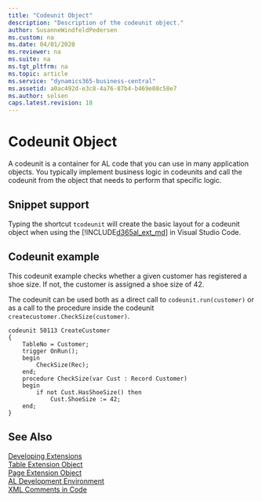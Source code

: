 ```yaml
---
title: "Codeunit Object"
description: "Description of the codeunit object."
author: SusanneWindfeldPedersen
ms.custom: na
ms.date: 04/01/2020
ms.reviewer: na
ms.suite: na
ms.tgt_pltfrm: na
ms.topic: article
ms.service: "dynamics365-business-central"
ms.assetid: a0ac492d-e3c8-4a76-87b4-b469e08c58e7
ms.author: solsen
caps.latest.revision: 18
---
```


# Codeunit Object
A codeunit is a container for AL code that you can use in many application objects. You typically implement business logic in codeunits and call the codeunit from the object that needs to perform that specific logic.

## Snippet support
Typing the shortcut `tcodeunit` will create the basic layout for a codeunit object when using the [!INCLUDE[d365al_ext_md](../includes/d365al_ext_md.md)] in Visual Studio Code.

## Codeunit example
This codeunit example checks whether a given customer has registered a shoe size. If not, the customer is assigned a shoe size of 42.

The codeunit can be used both as a direct call to `codeunit.run(customer)` or as a call to the procedure inside the codeunit `createcustomer.CheckSize(customer)`.

```
codeunit 50113 CreateCustomer
{
    TableNo = Customer;
    trigger OnRun();
    begin
        CheckSize(Rec);
    end;
    procedure CheckSize(var Cust : Record Customer)
    begin
        if not Cust.HasShoeSize() then
            Cust.ShoeSize := 42;
    end;
}

```

## See Also

[Developing Extensions](devenv-dev-overview.md)  
[Table Extension Object](devenv-table-ext-object.md)  
[Page Extension Object](devenv-page-ext-object.md)  
[AL Development Environment](devenv-reference-overview.md)  
[XML Comments in Code](devenv-xml-comments.md)
